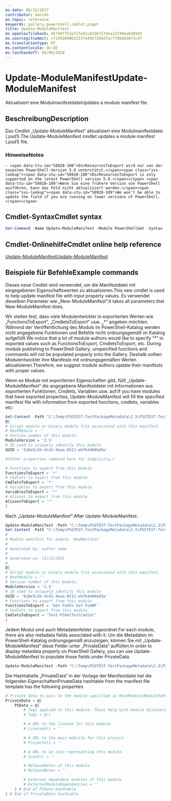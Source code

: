 ```yaml
---
ms.date: 06/12/2017
contributor: manikb
ms.topic: reference
keywords: gallery,powershell,cmdlet,psget
title: Update-ModuleManifest
ms.openlocfilehash: 45f40f753af17e82c83dbf57dea13749ba626503
ms.sourcegitcommit: cf195b090b3223fa4917206dfec7f0b603873cdf
ms.translationtype: HT
ms.contentlocale: de-DE
ms.lasthandoff: 04/09/2018
---
```

# <a name="update-modulemanifest"></a><span data-ttu-id="58928-103">Update-ModuleManifest</span><span class="sxs-lookup"><span data-stu-id="58928-103">Update-ModuleManifest</span></span>
<span data-ttu-id="58928-104">Aktualisiert eine Modulmanifestdatei</span><span class="sxs-lookup"><span data-stu-id="58928-104">Updates a module manifest file.</span></span>

## <a name="description"></a><span data-ttu-id="58928-105">Beschreibung</span><span class="sxs-lookup"><span data-stu-id="58928-105">Description</span></span>

<span data-ttu-id="58928-106">Das Cmdlet „Update-ModuleManifest“ aktualisiert eine Modulmanifestdatei (.psd1).</span><span class="sxs-lookup"><span data-stu-id="58928-106">The Update-ModuleManifest cmdlet updates a module manifest (.psd1) file.</span></span>

### <a name="notes"></a><span data-ttu-id="58928-107">Hinweise</span><span class="sxs-lookup"><span data-stu-id="58928-107">Notes</span></span>
    - <span data-ttu-id="58928-108">DscResourcesToExport wird nur von der neuesten PowerShell-Version 5.0 unterstützt.</span><span class="sxs-lookup"><span data-stu-id="58928-108">DscResourcesToExport is only supported on the latest PowerShell version 5.0.</span></span> <span data-ttu-id="58928-109">Wenn Sie eine frühere Version von PowerShell ausführen, kann das Feld nicht aktualisiert werden.</span><span class="sxs-lookup"><span data-stu-id="58928-109">We won’t be able to update the field if you are running on lower versions of PowerShell.</span></span>

## <a name="cmdlet-syntax"></a><span data-ttu-id="58928-110">Cmdlet-Syntax</span><span class="sxs-lookup"><span data-stu-id="58928-110">Cmdlet syntax</span></span>
```powershell
Get-Command -Name Update-ModuleManifest -Module PowerShellGet -Syntax
```

## <a name="cmdlet-online-help-reference"></a><span data-ttu-id="58928-111">Cmdlet-Onlinehilfe</span><span class="sxs-lookup"><span data-stu-id="58928-111">Cmdlet online help reference</span></span>

[<span data-ttu-id="58928-112">Update-ModuleManifest</span><span class="sxs-lookup"><span data-stu-id="58928-112">Update-ModuleManifest</span></span>](http://go.microsoft.com/fwlink/?LinkId=619311)

## <a name="example-commands"></a><span data-ttu-id="58928-113">Beispiele für Befehle</span><span class="sxs-lookup"><span data-stu-id="58928-113">Example commands</span></span>

<span data-ttu-id="58928-114">Dieses neue Cmdlet wird verwendet, um die Manifestdatei mit eingegebenen Eigenschaftswerten zu aktualisieren.</span><span class="sxs-lookup"><span data-stu-id="58928-114">This new cmdlet is used to help update manifest file with input property values.</span></span> <span data-ttu-id="58928-115">Es verwendet dieselben Parameter wie „New-ModuleManifest“.</span><span class="sxs-lookup"><span data-stu-id="58928-115">It takes all parameters that New-ModuleManifest does.</span></span>

<span data-ttu-id="58928-116">Wir stellen fest, dass viele Modulentwickler in exportierten Werten wie „FunctionsToExport“, „CmdletsToExport“ usw. „\*“ angeben möchten. Während der Veröffentlichung des Moduls im PowerShell-Katalog werden nicht angegebene Funktionen und Befehle nicht ordnungsgemäß im Katalog aufgefüllt.</span><span class="sxs-lookup"><span data-stu-id="58928-116">We notice that a lot of module authors would like to specify “\*” in exported values such as FunctionsToExport, CmdletsToExport, etc. During module publishing to PowerShell Gallery, unspecified functions and commands will not be populated properly onto the Gallery.</span></span> <span data-ttu-id="58928-117">Deshalb sollten Modulentwickler ihre Manifeste mit ordnungsgemäßen Werten aktualisieren.</span><span class="sxs-lookup"><span data-stu-id="58928-117">Therefore, we suggest module authors update their manifests with proper values.</span></span>

<span data-ttu-id="58928-118">Wenn es Module mit exportierten Eigenschaften gibt, füllt „Update-ModuleManifest“ die angegebene Manifestdatei mit Informationen aus exportierten Funktionen, Cmdlets, Variablen usw. auf:</span><span class="sxs-lookup"><span data-stu-id="58928-118">If you have modules that have exported properties, Update-ModuleManifest will fill the specified manifest file with information from exported functions, cmdlets, variables etc:</span></span>
```powershell
Get-Content -Path "C:\Temp\PSGTEST-TestPackageMetadata\2.5\PSGTEST-TestPackageMetadata.psd1"
@{
# Script module or binary module file associated with this manifest.
# RootModule = ''
# Version number of this module.
ModuleVersion = '2.5'
# ID used to uniquely identify this module
GUID = '610e5c5b-dc42-4eaa-8511-ebfb44066d5e'

#(Other properties removed here for Simplicity…)

# Functions to export from this module
FunctionsToExport = '*'
# Cmdlets to export from this module
CmdletsToExport = '*'
# Variables to export from this module
VariablesToExport = '*'
# Aliases to export from this module
AliasesToExport = '*'
}
```

<span data-ttu-id="58928-119">Nach „Update-ModuleManifest“:</span><span class="sxs-lookup"><span data-stu-id="58928-119">After Update-ModuleManifest:</span></span>
```powershell
Update-ModuleManifest -Path "C:\Temp\PSGTEST-TestPackageMetadata\2.5\PSGTEST-TestPackageMetadata.psd1"
Get-Content -Path "C:\Temp\PSGTEST-TestPackageMetadata\2.5\PSGTEST-TestPackageMetadata.psd1"
#
# Module manifest for module 'NewManifest'
#
# Generated by: author name
#
# Generated on: 11/13/2015
#
@{
# Script module or binary module file associated with this manifest.
# RootModule = ''
# Version number of this module.
ModuleVersion = '2.5'
# ID used to uniquely identify this module
GUID = '610e5c5b-dc42-4eaa-8511-ebfb44066d5e'
# Functions to export from this module
FunctionsToExport = 'Get-FooFn Get-FooWF'
# Cmdlets to export from this module
CmdletsToExport = 'Test-PSGetTestCmdlet'
}
```

<span data-ttu-id="58928-120">Jedem Modul sind auch Metadatenfelder zugeordnet.</span><span class="sxs-lookup"><span data-stu-id="58928-120">For each module, there are also metadata fields associated with it.</span></span> <span data-ttu-id="58928-121">Um die Metadaten im PowerShell-Katalog ordnungsgemäß anzuzeigen, können Sie mit „Update-ModuleManifest“ diese Felder unter „PrivateData“ auffüllen.</span><span class="sxs-lookup"><span data-stu-id="58928-121">In order to display metadata properly on PowrShell Gallery, you can use Update-ModuleManifest to populate those fields under PrivateData.</span></span>

```powershell
Update-ModuleManifest -Path "C:\Temp\PSGTEST-TestPackageMetadata\2.5\PSGTEST-TestPackageMetadata.psd1" -Tags "Tag1" -LicenseUri "http://license.com" -ProjectUri "http://project.com" -IconUri "http://icon.com" -ReleaseNotes "Test module"
```

<span data-ttu-id="58928-122">Die Hashtabelle „PrivateData“ in der Vorlage der Manifestdatei hat die folgenden Eigenschaften</span><span class="sxs-lookup"><span data-stu-id="58928-122">PrivateData hashtable from the manifest file template has the following properties</span></span>

```powershell
# Private data to pass to the module specified in RootModule/ModuleToProcess. This may also contain a PSData hashtable with additional module metadata used by PowerShell.
PrivateData = @{
    PSData = @{
        # Tags applied to this module. These help with module discovery in online galleries.
        # Tags = @()

        # A URL to the license for this module.
        # LicenseUri = ''

        # A URL to the main website for this project.
        # ProjectUri = ''

        # A URL to an icon representing this module.
        # IconUri = ''

        # ReleaseNotes of this module
        # ReleaseNotes = ''

        # External dependent modules of this module
        # ExternalModuleDependencies = ''
    } # End of PSData hashtable
} # End of PrivateData hashtable
```
